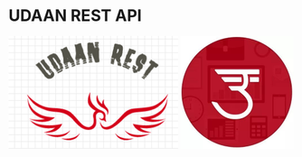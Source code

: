 # UDAAN REST API

<p align="center">
  <img width="300" height="200" src="images/my-logo.png">
  <img width="200" height="200" src="images/udaan-logo.jpg">
</p>
